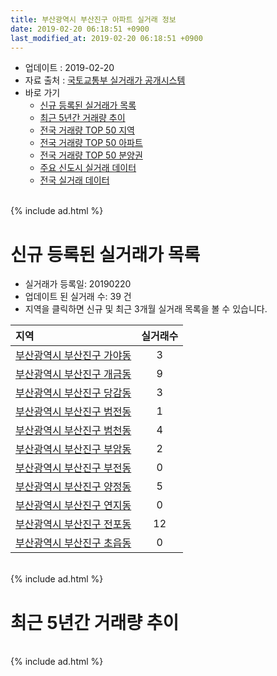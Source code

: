 ```yaml
---
title: 부산광역시 부산진구 아파트 실거래 정보
date: 2019-02-20 06:18:51 +0900
last_modified_at: 2019-02-20 06:18:51 +0900
---
```


* 업데이트 : 2019-02-20
* 자료 출처 : [국토교통부 실거래가 공개시스템](http://rt.molit.go.kr)
* 바로 가기
    * [신규 등록된 실거래가 목록](#신규-등록된-실거래가-목록)
    * [최근 5년간 거래량 추이](#최근-5년간-거래량-추이)
    * [전국 거래량 TOP 50 지역](https://inasie.github.io/apt-trade-info/최근-3개월-전국에서-가장-거래가-많이-발생한-지역)
    * [전국 거래량 TOP 50 아파트](https://inasie.github.io/apt-trade-info/최근-3개월-전국에서-가장-거래가-많이-발생한-아파트)
    * [전국 거래량 TOP 50 분양권](https://inasie.github.io/apt-trade-info/최근-3개월-전국에서-가장-거래가-많이-발생한-분양권)
    * [주요 신도시 실거래 데이터](https://inasie.github.io/apt-trade-info/주요-신도시)
    * [전국 실거래 데이터](https://inasie.github.io/apt-trade-info/전국)

<br>
{% include ad.html %}
<br>

# 신규 등록된 실거래가 목록
* 실거래가 등록일: 20190220
* 업데이트 된 실거래 수: 39 건
* 지역을 클릭하면 신규 및 최근 3개월 실거래 목록을 볼 수 있습니다.


|지역|실거래수|
|:---|:---:|
|[부산광역시 부산진구 가야동](https://inasie.github.io/apt-trade-info/부산광역시-부산진구-가야동)|3|
|[부산광역시 부산진구 개금동](https://inasie.github.io/apt-trade-info/부산광역시-부산진구-개금동)|9|
|[부산광역시 부산진구 당감동](https://inasie.github.io/apt-trade-info/부산광역시-부산진구-당감동)|3|
|[부산광역시 부산진구 범전동](https://inasie.github.io/apt-trade-info/부산광역시-부산진구-범전동)|1|
|[부산광역시 부산진구 범천동](https://inasie.github.io/apt-trade-info/부산광역시-부산진구-범천동)|4|
|[부산광역시 부산진구 부암동](https://inasie.github.io/apt-trade-info/부산광역시-부산진구-부암동)|2|
|[부산광역시 부산진구 부전동](https://inasie.github.io/apt-trade-info/부산광역시-부산진구-부전동)|0|
|[부산광역시 부산진구 양정동](https://inasie.github.io/apt-trade-info/부산광역시-부산진구-양정동)|5|
|[부산광역시 부산진구 연지동](https://inasie.github.io/apt-trade-info/부산광역시-부산진구-연지동)|0|
|[부산광역시 부산진구 전포동](https://inasie.github.io/apt-trade-info/부산광역시-부산진구-전포동)|12|
|[부산광역시 부산진구 초읍동](https://inasie.github.io/apt-trade-info/부산광역시-부산진구-초읍동)|0|


<br>
{% include ad.html %}
<br>

# 최근 5년간 거래량 추이


<div style="width:100%;">
    <canvas id="deal_progress" height="200"></canvas>
</div>

<script>
new Chart(document.getElementById("deal_progress"), {
    type: 'line',
    data: {
        labels: ['201402','201403','201404','201405','201406','201407','201408','201409','201410','201411','201412','201501','201502','201503','201504','201505','201506','201507','201508','201509','201510','201511','201512','201601','201602','201603','201604','201605','201606','201607','201608','201609','201610','201611','201612','201701','201702','201703','201704','201705','201706','201707','201708','201709','201710','201711','201712','201801','201802','201803','201804','201805','201806','201807','201808','201809','201810','201811','201812','201901','201902'],
        datasets: [{
            label: '매매',
            pointRadius: 1,
            data: [537, 635, 485, 443, 444, 464, 454, 501, 622, 459, 422, 508, 464, 709, 656, 565, 571, 554, 442, 525, 601, 512, 425, 348, 371, 530, 542, 517, 526, 591, 515, 728, 844, 636, 376, 372, 523, 636, 565, 537, 519, 407, 371, 349, 283, 368, 251, 485, 367, 443, 255, 226, 264, 211, 210, 222, 276, 233, 210, 193, 36],
            borderColor: "rgba(255, 201, 14, 1)",
            backgroundColor: "rgba(255, 201, 14, 0.5)",
            fill: false,
            lineTension: 0
        },{
            label: '전월세',
            pointRadius: 1,
            data: [444, 427, 372, 345, 343, 342, 319, 307, 396, 341, 382, 391, 401, 392, 363, 349, 327, 341, 299, 274, 355, 307, 307, 373, 375, 359, 357, 305, 302, 285, 303, 275, 461, 431, 400, 373, 483, 419, 368, 352, 363, 405, 360, 334, 298, 325, 306, 345, 366, 461, 368, 320, 270, 298, 249, 206, 300, 255, 325, 326, 131],
            borderColor: "rgba(0, 141, 185, 1)",
            backgroundColor: "rgba(0, 141, 185, 0.5)",
            fill: false,
            lineTension: 0
        }
        ]
    },
    options: {
        responsive: true,
        title: {
            display: false
        },
        tooltips: {
            mode: 'index',
            intersect: false
        },
        hover: {
            mode: 'nearest',
            intersect: true
        },
        scales: {
            xAxes: [{
                display: true,
                scaleLabel: {
                    display: true,
                    labelString: '년/월'
                }
            }],
            yAxes: [{
                display: true,
                ticks: {
                    suggestedMin: 0,
                },
                scaleLabel: {
                    display: true,
                    labelString: '실거래 수'
                }
            }]
        }
    }
});

</script>


<br>
{% include ad.html %}
<br>


